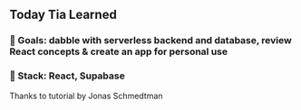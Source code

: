 ## Today Tia Learned
### 🎯 Goals: dabble with serverless backend and database, review React concepts & create an app for personal use
### 🍔 Stack: React, Supabase

Thanks to tutorial by Jonas Schmedtman
